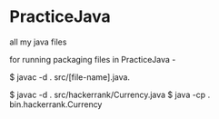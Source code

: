 # PracticeJava
all my java files

for running packaging files in PracticeJava -

$ javac -d . src/[file-name].java.

$ javac -d . src/hackerrank/Currency.java
$ java -cp . bin.hackerrank.Currency
